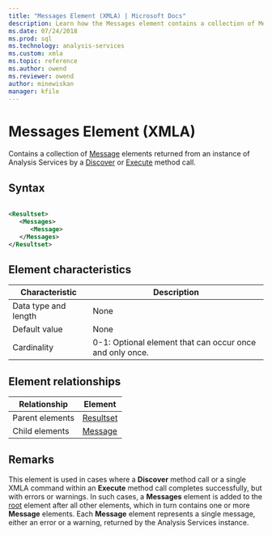 ```yaml
---
title: "Messages Element (XMLA) | Microsoft Docs"
description: Learn how the Messages element contains a collection of Message elements returned from an instance of Analysis Services by a Discover or Execute method call.
ms.date: 07/24/2018
ms.prod: sql
ms.technology: analysis-services
ms.custom: xmla
ms.topic: reference
ms.author: owend
ms.reviewer: owend
author: minewiskan
manager: kfile
---
```

# Messages Element (XMLA)

  Contains a collection of [Message](../xml-elements-properties/message-element-xmla.md) elements returned from an instance of Analysis Services by a [Discover](../xml-elements-methods-discover.md) or [Execute](../xml-elements-methods-execute.md) method call.  
  
## Syntax  
  
```xml  
  
<Resultset>  
   <Messages>  
      <Message>  
   </Messages>  
</Resultset>  
```  
  
## Element characteristics  
  
|Characteristic|Description|  
|--------------------|-----------------|  
|Data type and length|None|  
|Default value|None|  
|Cardinality|0-1: Optional element that can occur once and only once.|  
  
## Element relationships  
  
|Relationship|Element|  
|------------------|-------------|  
|Parent elements|[Resultset](../xml-data-types/resultset-data-type-xmla.md)|  
|Child elements|[Message](../xml-elements-properties/message-element-xmla.md)|  
  
## Remarks  
 This element is used in cases where a **Discover** method call or a single XMLA command within an **Execute** method call completes successfully, but with errors or warnings. In such cases, a **Messages** element is added to the [root](../xml-elements-properties/root-element-xmla.md) element after all other elements, which in turn contains one or more **Message** elements. Each **Message** element represents a single message, either an error or a warning, returned by the Analysis Services instance.  
